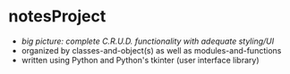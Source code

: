 # notesProject
- *big picture: complete C.R.U.D. functionality with adequate styling/UI*
- organized by classes-and-object(s) as well as modules-and-functions
- written using Python and Python's tkinter (user interface library)
